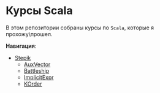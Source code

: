 # Курсы Scala

В этом репозитории собраны курсы по `Scala`, которые я прохожу\прошел.  
  
**Навигация**:
* [Stepik](https://github.com/Ilya-Sib/scala-course/tree/main/Stepik)
  * [AuxVector](https://github.com/Ilya-Sib/scala-course/tree/main/Stepik/AuxVector)
  * [Battleship](https://github.com/Ilya-Sib/scala-course/tree/main/Stepik/Battleship)
  * [ImplicitExpr](https://github.com/Ilya-Sib/scala-course/tree/main/Stepik/ImplicitExpr)
  * [KOrder](https://github.com/Ilya-Sib/scala-course/tree/main/Stepik/KOrder)
